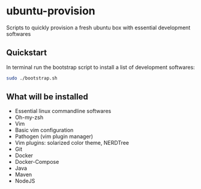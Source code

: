# ubuntu-provision
Scripts to quickly provision a fresh ubuntu box with essential development softwares

## Quickstart

In terminal run the bootstrap script to install a list of development softwares:

``` bash
sudo ./bootstrap.sh
```

## What will be installed

- Essential linux commandline softwares
- Oh-my-zsh
- Vim
- Basic vim configuration
- Pathogen (vim plugin manager)
- Vim plugins: solarized color theme, NERDTree
- Git
- Docker
- Docker-Compose
- Java
- Maven
- NodeJS
